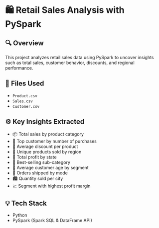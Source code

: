 # 🛍️ Retail Sales Analysis with PySpark

## 🔍 Overview
This project analyzes retail sales data using PySpark to uncover insights such as total sales, customer behavior, discounts, and regional performance.

## 📁 Files Used
- `Product.csv`
- `Sales.csv`
- `Customer.csv`

## ⚙️ Key Insights Extracted
- 📦 Total sales by product category
- 👤 Top customer by number of purchases
- 💸 Average discount per product
- 🧾 Unique products sold by region
- 📍 Total profit by state
- 🧺 Best-selling sub-category
- 🎂 Average customer age by segment
- 🚚 Orders shipped by mode
- 🏙️ Quantity sold per city
- 📈 Segment with highest profit margin

## 💡 Tech Stack
- Python
- PySpark (Spark SQL & DataFrame API)
